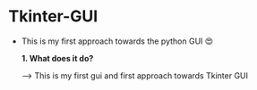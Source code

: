 # Tkinter-GUI

* This is my first approach towards the python GUI
 :heart_eyes:
<ul>
<strong>1. What does it do?</strong>
</ul>
<ul>
 --> This is my first gui and first approach towards Tkinter GUI
</ul>

